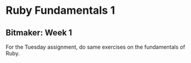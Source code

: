 # Ruby Fundamentals 1
## Bitmaker: Week 1

For the Tuesday assignment, do same exercises on the fundamentals of Ruby.
